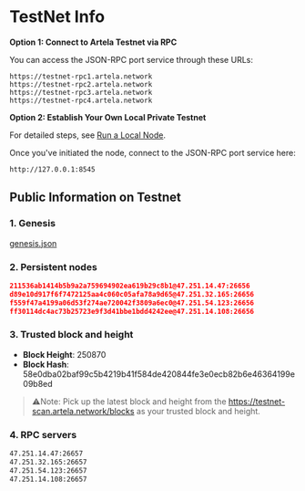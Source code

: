 
# TestNet Info

**Option 1: Connect to Artela Testnet via RPC**

You can access the JSON-RPC port service through these URLs:

    https://testnet-rpc1.artela.network
    https://testnet-rpc2.artela.network
    https://testnet-rpc3.artela.network
    https://testnet-rpc4.artela.network

**Option 2: Establish Your Own Local Private Testnet**

For detailed steps, see [Run a Local Node](./full-node-setup).

Once you've initiated the node, connect to the JSON-RPC port service here:

    http://127.0.0.1:8545

## Public Information on Testnet

### 1. Genesis

[genesis.json](./genesis.json)

### 2. Persistent nodes

```json
211536ab1414b5b9a2a759694902ea619b29c8b1@47.251.14.47:26656
d89e10d917f6f7472125aa4c060c05afa78a9d65@47.251.32.165:26656
f559f47a4199a06d53f274ae720042f3809a6ec0@47.251.54.123:26656
ff30114dc4ac73b25723e9f3d41bbe1bdd4242ee@47.251.14.108:26656
```

### 3. Trusted block and height

- **Block Height**: 250870
- **Block Hash**: 58e0dba02baf99c5b4219b41f584de420844fe3e0ecb82b6e46364199e09b8ed

> ⚠️Note: Pick up the latest block and height from the <https://testnet-scan.artela.network/blocks> as your trusted block and height.
>

### 4. RPC servers

```bash
47.251.14.47:26657
47.251.32.165:26657
47.251.54.123:26657
47.251.14.108:26657
```
